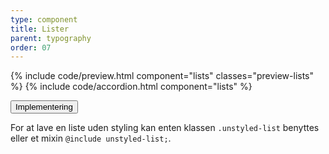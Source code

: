 ```yaml
---
type: component
title: Lister
parent: typography
order: 07
---
```


<!-- Lists section begin -->

{% include code/preview.html component="lists" classes="preview-lists" %}
{% include code/accordion.html component="lists" %}

<div class="accordion-bordered">
  <button class="button-unstyled accordion-button"
      aria-expanded="false" aria-controls="lists-docs-tech">
    Implementering
  </button>
  <div id="lists-docs-tech" aria-hidden="true" class="accordion-content">
    <p>For at lave en liste uden styling kan enten klassen <code>.unstyled-list</code> benyttes eller et mixin <code>@include unstyled-list;</code>.</p>
  </div>
</div>